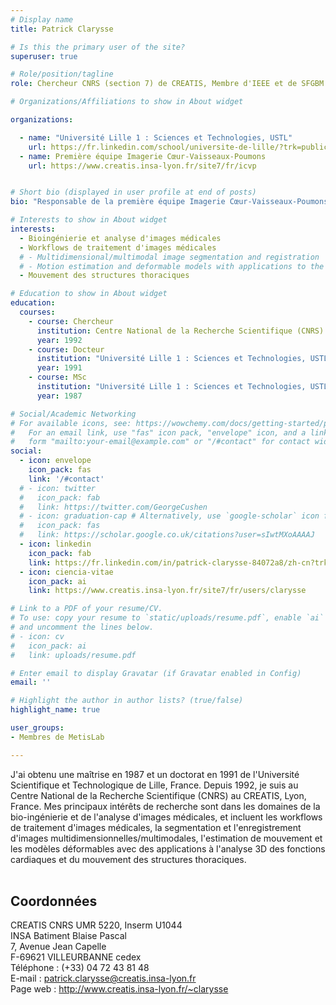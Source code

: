 ```yaml
---
# Display name
title: Patrick Clarysse

# Is this the primary user of the site?
superuser: true

# Role/position/tagline
role: Chercheur CNRS (section 7) de CREATIS, Membre d'IEEE et de SFGBM

# Organizations/Affiliations to show in About widget

organizations:

  - name: "Université Lille 1 : Sciences et Technologies, USTL"
    url: https://fr.linkedin.com/school/universite-de-lille/?trk=public_profile_topcard-school 
  - name: Première équipe Imagerie Cœur-Vaisseaux-Poumons
    url: https://www.creatis.insa-lyon.fr/site7/fr/icvp


# Short bio (displayed in user profile at end of posts)
bio: "Responsable de la première équipe Imagerie Cœur-Vaisseaux-Poumons"

# Interests to show in About widget
interests:
  - Bioingénierie et analyse d'images médicales
  - Workflows de traitement d'images médicales
  # - Multidimensional/multimodal image segmentation and registration
  # - Motion estimation and deformable models with applications to the 3D analysis of the heart functions
  - Mouvement des structures thoraciques

# Education to show in About widget
education:
  courses:
    - course: Chercheur
      institution: Centre National de la Recherche Scientifique (CNRS) en CREATIS, Lyon, France
      year: 1992
    - course: Docteur
      institution: "Université Lille 1 : Sciences et Technologies, USTL, France"
      year: 1991
    - course: MSc
      institution: "Université Lille 1 : Sciences et Technologies, USTL, France"
      year: 1987

# Social/Academic Networking
# For available icons, see: https://wowchemy.com/docs/getting-started/page-builder/#icons
#   For an email link, use "fas" icon pack, "envelope" icon, and a link in the
#   form "mailto:your-email@example.com" or "/#contact" for contact widget.
social:
  - icon: envelope
    icon_pack: fas
    link: '/#contact'
  # - icon: twitter
  #   icon_pack: fab
  #   link: https://twitter.com/GeorgeCushen
  # - icon: graduation-cap # Alternatively, use `google-scholar` icon from `ai` icon pack
  #   icon_pack: fas
  #   link: https://scholar.google.co.uk/citations?user=sIwtMXoAAAAJ
  - icon: linkedin
    icon_pack: fab
    link: https://fr.linkedin.com/in/patrick-clarysse-84072a8/zh-cn?trk=people-guest_people_search-card
  - icon: ciencia-vitae
    icon_pack: ai
    link: https://www.creatis.insa-lyon.fr/site7/fr/users/clarysse 

# Link to a PDF of your resume/CV.
# To use: copy your resume to `static/uploads/resume.pdf`, enable `ai` icons in `params.toml`,
# and uncomment the lines below.
# - icon: cv
#   icon_pack: ai
#   link: uploads/resume.pdf

# Enter email to display Gravatar (if Gravatar enabled in Config)
email: ''

# Highlight the author in author lists? (true/false)
highlight_name: true

user_groups:
- Membres de MetisLab

---
```


J'ai obtenu une maîtrise en 1987 et un doctorat en 1991 de l'Université Scientifique et Technologique de Lille, France. Depuis 1992, je suis au Centre National de la Recherche Scientifique (CNRS) au CREATIS, Lyon, France. Mes principaux intérêts de recherche sont dans les domaines de la bio-ingénierie et de l'analyse d'images médicales, et incluent les workflows de traitement d'images médicales, la segmentation et l'enregistrement d'images multidimensionnelles/multimodales, l'estimation de mouvement et les modèles déformables avec des applications à l'analyse 3D des fonctions cardiaques et du mouvement des structures thoraciques.<br><br>


## Coordonnées

CREATIS CNRS UMR 5220, Inserm U1044<br>
INSA Batiment Blaise Pascal<br>
7, Avenue Jean Capelle<br>
F-69621 VILLEURBANNE cedex<br>
Téléphone : (+33) 04 72 43 81 48<br>
E-mail : patrick.clarysse@creatis.insa-lyon.fr<br>
Page web : http://www.creatis.insa-lyon.fr/~clarysse<br>
